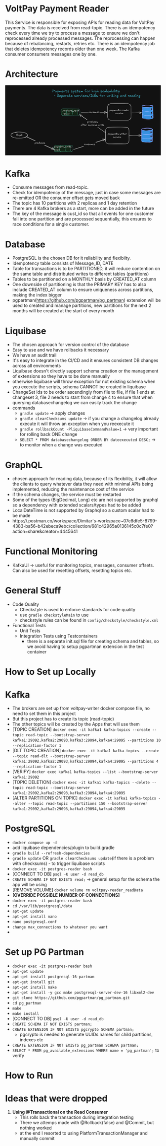 # VoltPay Payment Reader 
This Service is responsible for exposing APIs for reading data for VoltPay payments.
The data is received from read-topic.
There is an idempotency check every time we try to process a message to ensure we don't reprocessed already processed messages.
The reprocessing can happen because of rebalancing, restarts, retries etc.
There is an idempotency job that deletes idempotency records older than one week.
The Kafka consumer consumers messages one by one.

# Architecture
![architecture.png](architecture.png)
# Kafka
- Consume messages from read-topic.
- Check for idempotency of the message, just in case some messages are re-emitted OR the consumer offset gets moved back
- The topic has 10 partitions with 2 replicas and 1 day retention
- There are 4 Kafka brokers as a start, more can be added in the future
- The key of the message is cust_id so that all events for one customer fall into one partition and are processed sequentially, this ensures to race conditions for a single customer.

# Database
- PostgreSQL is the chosen DB for it reliability and flexibilty.
- Idempotency table consists of Message_ID, DATE
- Table for transactions is to be PARTITIONED, it will reduce contention on the same table and distributed writes to different tables (partitions)
- Tables to be partitioned on a MONTHLY basis by CREATED_AT column
- One downside of partitioning is that the PRIMARY KEY has to also include CREATED_AT column to ensure uniqueness across partitions, making the index bigger
- pgpartman(https://github.com/pgpartman/pg_partman) extension will be used to created and manage partitions, new partitions for the next 2 months will be created at the start of every month

# Liquibase
- The chosen approach for version control of the database
- Easy to use and we have rollbacks it necessary
- We have an audit trail
- It's easy to integrate in the CI/CD and it ensures consistent DB changes across all environments
- Liquibase doesn't directly support schema creation or the management of extensions so they have to be done manually
- otherwise liquibase will throw exception for not existing schema when you execute the scripts, schema CANNOT be created in liquibase
- ChangeSet Ids to be order ascendingly from file to file, if file 1 ends at changeset 3, file 2 needs to start from change 4 to ensure that when querying databasechangelog we can easily track the change
- commands
  - ``gradle update`` -> apply changes
  - ``gradle clearChecksums update`` -> if you change a changelog already execute it will throw an exception when you reexecute it
  - ``gradle rollbackCount -PliquibaseCommandValue=1`` -> very important for rolling back ONE change
  - ``SELECT * FROM databasechangelog ORDER BY dateexecuted DESC;`` -> to monitor when a change was executed

# GraphQL
  - chosen approach for reading data, because of its flexibility, it will allow the clients to query whatever data they need with minimal APIs being implemented, reducing the maintenance cost of the service
  - if the schema changes, the service must be restarted
  - Some of the types (BigDecimal, Long) etc are not supported by graphql so a dependency with extended scalars/types had to be added  
  - LocalDateTime is not supported by Graphql so a custom scalar had to be made  
  - https://.postman.co/workspace/Dimitar's-workspace~07e8dfe5-8799-4383-ba56-b42ebeca9ebc/collection/681c42965a0136145c0c7fe0?action=share&creator=4445641

# Functional Monitoring 
  - KafkaUI -> useful for monitoring topics, messages, consumer offsets. Can also be used for resetting offsets, resetting topics etc.

# General Stuff
- Code Quality
    - Checkstyle is used to enforce standards for code quality
    - use ``gradle checkstyleMain`` to use
    - checkstyle rules can be found in ``config/checkstyle/checkstyle.xml``
- Functional Tests
    - Unit Tests
    - Integration Tests using Testcontainers
        - there is a separate init.sql file for creating schema and tables, so we avoid having to setup pgpartman extension in the test container 

# How to Set up Locally

# Kafka 
- The brokers are set up from voltpay-writer docker compose file, no need to set them in this project
- But this project has to create its topic (read-topic)
- The other topics will be created by the Apps that will use them
- [TOPIC CREATION] ``docker exec -it kafka1 kafka-topics --create --topic read-topic --bootstrap-server kafka1:29092,kafka2:29093,kafka3:29094,kafka4:29095 --partitions 10 --replication-factor 1``
- [DLT TOPIC CREATION] ``docker exec -it kafka1 kafka-topics --create --topic read-dlt --bootstrap-server kafka1:29092,kafka2:29093,kafka3:29094,kafka4:29095 --partitions 4 --replication-factor 1``
- [VERIFY] ``docker exec kafka1 kafka-topics --list --bootstrap-server kafka1:29092``
- [TOPIC DELETION] ``docker exec -it kafka1 kafka-topics --delete --topic read-topic --bootstrap-server kafka1:29092,kafka2:29093,kafka3:29094,kafka4:29095``
- [ALTER PARTITIONS ON TOPIC] ``docker exec -it kafka1 kafka-topics --alter --topic read-topic --partitions 150 --bootstrap-server kafka1:29092,kafka2:29093,kafka3:29094,kafka4:29095``

# PostgreSQL 
- ``docker compose up -d``
- add liquibase dependencies/plugin to build.gradle
- ``gradle build --refresh-dependencies``
- ``gradle update`` OR ``gradle clearChecksums update``(if there is a problem with checksums) - to trigger liquibase scripts
- ``docker exec -it postgres-reader bash``
- [CONNECT TO DB] ``psql -U user -d read_db``
- ``CREATE SCHEMA IF NOT EXISTS read;`` -> general setup for the schema the app will be using
- [REMOVE VOLUME] ``docker volume rm voltpay-reader_readData``
- **[OVERRIDE POSSIBLE NUMBER OF CONNECTIONS]**
- ``docker exec -it postgres-reader bash``
- ``cd /var/lib/postgresql/data``
- ``apt-get update``
- ``apt-get install nano``
- ``nano postgresql.conf``
- ``change max_connections to whatever you want``
- 
# Set up PG Partman 
- ``docker exec -it postgres-reader bash``
- ``apt-get update``
- ``apt-get install postgresql-16-partman``
- ``apt-get install git``
- ``apt-get install make``
- ``apt-get install -y gcc make postgresql-server-dev-16 libxml2-dev``
- ``git clone https://github.com/pgpartman/pg_partman.git``
- ``cd pg_partman``
- ``make``
- ``make install``
- [CONNECT TO DB] ``psql -U user -d read_db``
- ``CREATE SCHEMA IF NOT EXISTS partman;``
- ``CREATE EXTENSION IF NOT EXISTS pgcrypto SCHEMA partman;``
  - pgcrypto is needed to generate UUIDs names for child partitions, indexes etc
- ``CREATE EXTENSION IF NOT EXISTS pg_partman SCHEMA partman;``
- ``SELECT * FROM pg_available_extensions WHERE name = 'pg_partman';`` to verify

# How to Run 

# Ideas that were dropped 

1. **Using @Transactional on the Read Consumer**
   - This rolls back the transaction during integration testing  
   - There we attemps made with @Rollback(false) and @Commit, but nothing worked
   - at the end I resorted to using PlatformTransactionManager and manually commit